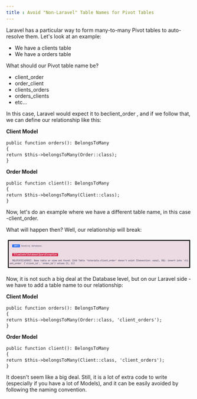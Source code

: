 ```yaml
---
title : Avoid "Non-Laravel" Table Names for Pivot Tables
---
```


Laravel has a particular way to form many-to-many Pivot tables to auto-resolve them. Let's look at an example:

- We have a <span class="text-[13px] bg-[#EDEEF3] px-2 py-1">clients</span> table
- We have a <span class="text-[13px] bg-[#EDEEF3] px-2 py-1">orders</span> table

What should our Pivot table name be?

- client_order
- order_client
- clients_orders
- orders_clients
- etc...


In this case, Laravel would expect it to be<span class="text-[13px] bg-[#EDEEF3] px-2 py-1">client_order</span> , and if we follow that, we can define our relationship like this:

**Client Model**

    public function orders(): BelongsToMany
    {
    return $this->belongsToMany(Order::class);
    }


**Order Model**

    public function client(): BelongsToMany
    {
    return $this->belongsToMany(Client::class);
    }


Now, let's do an example where we have a different table name, in this case <span class="text-[13px] bg-[#EDEEF3] px-2 py-1">-client_order.</span>

What will happen then? Well, our relationship will break:

![Non Laravel explaination](/src/assets/45_img1.png)

Now, it is not such a big deal at the Database level, but on our Laravel side - we have to add a table name to our relationship:

**Client Model**

    public function orders(): BelongsToMany
    {
    return $this->belongsToMany(Order::class, 'client_orders');
    }

**Order Model**

    public function client(): BelongsToMany
    {
    return $this->belongsToMany(Client::class, 'client_orders');
    }

It doesn't seem like a big deal. Still, it is a lot of extra code to write (especially if you have a lot of Models), and it can be easily avoided by following the naming convention.


